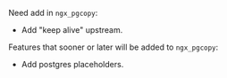 Need add in `ngx_pgcopy`:

* Add "keep alive" upstream.


Features that sooner or later will be added to `ngx_pgcopy`:

* Add postgres placeholders.
